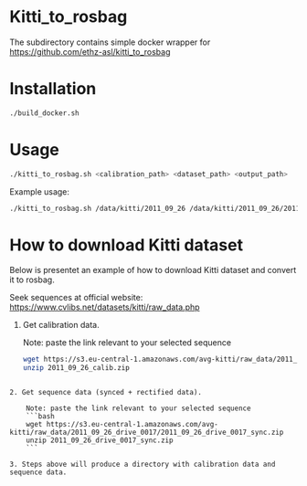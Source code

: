 # Kitti_to_rosbag

The subdirectory contains simple docker wrapper for https://github.com/ethz-asl/kitti_to_rosbag

# Installation 

```bash
./build_docker.sh
```

# Usage

```bash
./kitti_to_rosbag.sh <calibration_path> <dataset_path> <output_path>
```

Example usage:

```bash
./kitti_to_rosbag.sh /data/kitti/2011_09_26 /data/kitti/2011_09_26/2011_09_26_drive_0002_sync /data/kitti/2011_09_26_bag
```

# How to download Kitti dataset

Below is presentet an example of how to download Kitti dataset and convert it to rosbag.

Seek sequences at official website: https://www.cvlibs.net/datasets/kitti/raw_data.php

1. Get calibration data. 

    Note: paste the link relevant to your selected sequence
    ```bash
    wget https://s3.eu-central-1.amazonaws.com/avg-kitti/raw_data/2011_09_26_calib.zip
    unzip 2011_09_26_calib.zip
```

2. Get sequence data (synced + rectified data). 

    Note: paste the link relevant to your selected sequence
    ```bash
    wget https://s3.eu-central-1.amazonaws.com/avg-kitti/raw_data/2011_09_26_drive_0017/2011_09_26_drive_0017_sync.zip
    unzip 2011_09_26_drive_0017_sync.zip
    ```

3. Steps above will produce a directory with calibration data and sequence data.

